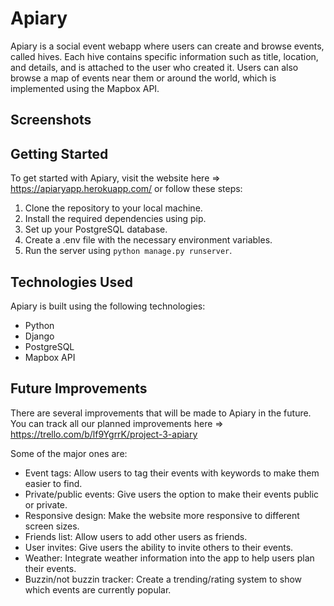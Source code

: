 # Apiary

Apiary is a social event webapp where users can create and browse events, called hives. Each hive contains specific information such as title, location, and details, and is attached to the user who created it. Users can also browse a map of events near them or around the world, which is implemented using the Mapbox API.

## Screenshots



## Getting Started

To get started with Apiary, visit the website here => https://apiaryapp.herokuapp.com/ or follow these steps:

1. Clone the repository to your local machine.
2. Install the required dependencies using pip.
3. Set up your PostgreSQL database.
4. Create a .env file with the necessary environment variables.
5. Run the server using `python manage.py runserver`.

## Technologies Used

Apiary is built using the following technologies:

- Python
- Django
- PostgreSQL
- Mapbox API

## Future Improvements

There are several improvements that will be made to Apiary in the future. You can track all our planned improvements here => https://trello.com/b/lf9YgrrK/project-3-apiary 

Some of the major ones are:

- Event tags: Allow users to tag their events with keywords to make them easier to find.
- Private/public events: Give users the option to make their events public or private.
- Responsive design: Make the website more responsive to different screen sizes.
- Friends list: Allow users to add other users as friends.
- User invites: Give users the ability to invite others to their events.
- Weather: Integrate weather information into the app to help users plan their events.
- Buzzin/not buzzin tracker: Create a trending/rating system to show which events are currently popular.
